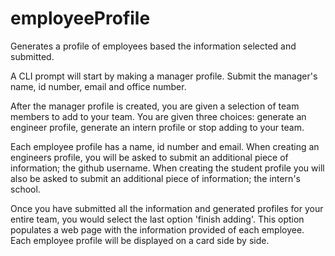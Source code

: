 # employeeProfile
Generates a profile of employees based the information selected and submitted.

A CLI prompt will start by making a manager profile.
Submit the manager's name, id number, email and office number.

After the manager profile is created, you are given a selection of team members to add to your team.
You are given three choices: generate an engineer profile, generate an intern profile or stop adding to your team.

Each employee profile has a name, id number and email. When creating an engineers profile, you will be asked to submit
an additional piece of information; the github username. When creating the student profile you will also be asked to submit
an additional piece of information; the intern's school.

Once you have submitted all the information and generated profiles for your entire team, you would select the last option 
'finish adding'. This option populates a web page with the information provided of each employee. Each employee profile will
be displayed on a card side by side.
